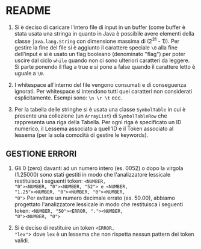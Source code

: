 README
======
1. Si è deciso di caricare l'intero file di input in un buffer (come buffer è stata usata una stringa
   in quanto in Java è possibile avere elementi della classe <code>java.lang.String</code> con dimensione massima
   di (2<sup>31</sup> - 1)).
   Per gestire la fine del file si è aggiunto il carattere speciale <code>\0</code> alla fine dell'input
   e si è usato un flag booleano (denominato "flag") per poter uscire dal ciclo <code>while</code> quando non ci sono ulteriori
   caratteri da leggere.
   Si parte ponendo il flag a true e si pone a false quando il carattere letto è uguale a <code>\0</code>.

2. I whitespace all'interno del file vengono consumati e di conseguenza ignorati. Per whitespace si intendono
   tutti quei caratteri non considerati esplicitamente. Esempi sono: <code>\n \r \t</code> ecc.

3. Per la tabella delle stringhe si è usata una classe <code>SymbolTable</code> in cui è presente una collezione
   (un <code>ArrayList</code>) di <code>SymbolTableRow</code> che rappresenta una riga della Tabella.
   Per ogni riga è specificato un ID numerico, il Lessema associato a quell'ID e il Token associato
   al lessema (per la sola comodità di gestire le keywords).

GESTIONE ERRORI
----------------
1. Gli 0 (zero) davanti ad un numero intero (es. 0052) o dopo la virgola (1.25000) sono stati gestiti
   in modo che l'analizzatore lessicale restituisca i seguenti token:
   <code><NUMBER, "0"><NUMBER, "0"><NUMBER, "52"> e <NUMBER, "1.25"><NUMBER, "0"><NUMBER, "0"><NUMBER, "0"></code>
   Per evitare un numero decimale errato (es. 50.00), abbiamo progettato l'analizzatore lessicale
   in modo che restituisca i seguenti token: <code><NUMBER, "50"><ERROR, "."><NUMBER, "0"><NUMBER, "0"></code>

2. Si è deciso di restituire un token <code><ERROR, "lex"</code>> dove <code>lex</code> è un lessema che non rispetta nessun pattern
   dei token validi.
